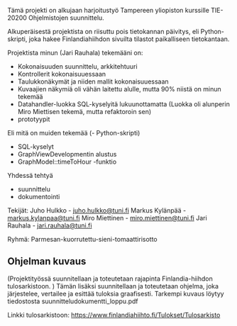 Tämä projekti on alkujaan harjoitustyö Tampereen yliopiston
kurssille TIE-20200 Ohjelmistojen suunnittelu.

Alkuperäisestä projektista on riisuttu pois tietokannan päivitys, eli
Python-skripti, joka hakee Finlandiahiihdon sivuilta tilastot paikalliseen
tietokantaan.

Projektista minun (Jari Rauhala) tekemääni on:
- Kokonaisuuden suunnittelu, arkkitehtuuri
- Kontrollerit kokonaisuuessaan
- Taulukkonäkymät ja niiden mallit kokonaisuuessaan
- Kuvaajien näkymiä oli vähän laitettu alulle, mutta 90% niistä on
  minun tekemää
- Datahandler-luokka SQL-kyselyitä lukuunottamatta
    (Luokka oli alunperin Miro Miettisen tekemä, mutta refaktoroin sen)
- prototyypit

Eli mitä on muiden tekemää
(- Python-skripti)
- SQL-kyselyt
- GraphViewDevelopmentin alustus
- GraphModel::timeToHour -funktio

Yhdessä tehtyä
- suunnittelu
- dokumentointi

Tekijät:
Juho Hulkko - juho.hulkko@tuni.fi
Markus Kylänpää - markus.kylanpaa@tuni.fi
Miro Miettinen - miro.miettinen@tuni.fi
Jari Rauhala - jari.rauhala@tuni.fi

Ryhmä:
Parmesan-kuorrutettu-sieni-tomaattirisotto

## Ohjelman kuvaus

(Projektityössä suunnitellaan ja toteutetaan rajapinta Finlandia-hiihdon tulosarkistoon. )
Tämän lisäksi suunnitellaan ja toteutetaan ohjelma, joka järjestelee, vertailee ja esittää tuloksia graafisesti.
Tarkempi kuvaus löytyy tiedostosta suunnitteludokumentti_loppu.pdf

Linkki tulosarkistoon: https://www.finlandiahiihto.fi/Tulokset/Tulosarkisto
